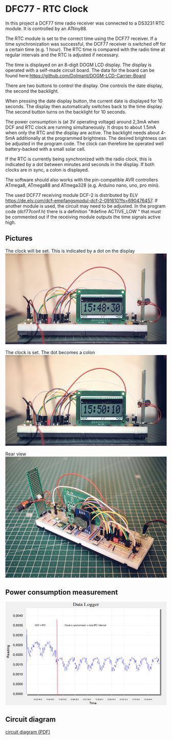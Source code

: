 # DFC77 - RTC Clock

In this project a DCF77 time radio receiver was connected to a DS3231 RTC module. It is controlled by an ATtiny88.

The RTC module is set to the correct time using the DCF77 receiver. If a time synchronization was successful, the DCF77 receiver is switched off for a certain time (e.g. 1 hour). The RTC time is compared with the radio time at regular intervals and the RTC is adjusted if necessary.

The time is displayed on an 8-digit DOGM LCD display. The display is operated with a self-made circuit board. The data for the board can be found here:<https://github.com/DoImant/DOGM-LCD-Carrier-Board>

There are two buttons to control the display. One controls the date display, the second the backlight.

When pressing the date display button, the current date is displayed for 10 seconds. The display then automatically switches back to the time display. The second button turns on the backlight for 10 seconds.

The power consumption is (at 3V operating voltage) around 2,3mA when DCF and RTC clock are running simultaneously. It drops to
about 1.5mA when only the RTC and the display are active. The backlight needs about 4-5mA additionally at the programmed brightness. The desired brightness can be adjusted in the program code. The clock can therefore be operated well battery-backed with a small solar cell.

If the RTC is currently being synchronized with the radio clock, this is indicated by a dot between minutes and seconds in the display. If both clocks are in sync, a colon is displayed.

The software should also works with the pin-compatible AVR controllers ATmega8, ATmega88 and ATmega328 (e.g. Arduino nano, uno, pro mini).

The used DCF77 receiving module DCF-2 is distributed by ELV <https://de.elv.com/dcf-empfangsmodul-dcf-2-091610?fs=690476457>. If another module is used, the circuit may need to be adjusted. In the program code (dcf77conf.h) there is a definition "#define ACTIVE_LOW " that must be commented out if the receiving module outputs the time signals active high.

## Pictures

The clock will be set. This is indicated by a dot on the display\
![clock will be set](https://github.com/DoImant/Stuff/blob/main/DCF77-RTC-Clock/RTC-Uhr-wird-eingestellt.jpg?raw=true)

The clock is set. The dot becomes a colon\
![Clock setting is complete](https://github.com/DoImant/Stuff/blob/main/DCF77-RTC-Clock/Beide-Uhren-sind-synchron.jpg?raw=true)

Rear view\
![Rear view breadboard circuit](https://github.com/DoImant/Stuff/blob/main/DCF77-RTC-Clock/Board-Rueckansicht.jpg?raw=true)

## Power consumption measurement

![Power consumption measurement](https://github.com/DoImant/Stuff/blob/main/DCF77-RTC-Clock/Stromverbrauch-CF77-RTC_Uhr-bei-3.1V-2.png?raw=true)

## Circuit diagram

[circuit diagram (PDF)](https://github.com/DoImant/Stuff/blob/main/DCF77-RTC-Clock/DCF77-RTC.pdf)
